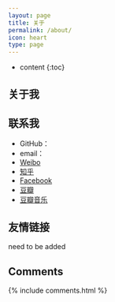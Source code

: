 ```yaml
---
layout: page
title: 关于
permalink: /about/
icon: heart
type: page
---
```


* content
{:toc}

## 关于我



## 联系我

* GitHub：[]()
* email：
* [Weibo]()
* [知乎]()
* [Facebook]()
* [豆瓣]()
* [豆瓣音乐]()

## 友情链接

need to be added

## Comments

{% include comments.html %}
